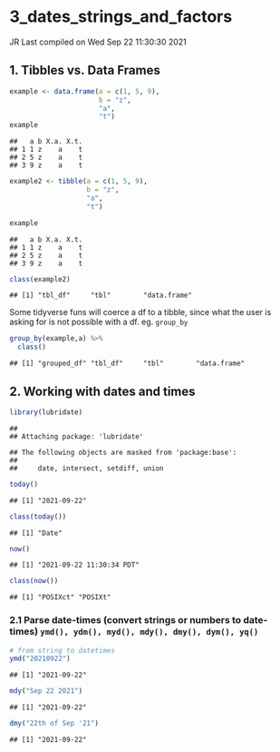 3\_dates\_strings\_and\_factors
================
JR
Last compiled on Wed Sep 22 11:30:30 2021

## 1\. Tibbles vs. Data Frames

``` r
example <- data.frame(a = c(1, 5, 9),
                      b = "z",
                      "a",
                      "t")
example
```

    ##   a b X.a. X.t.
    ## 1 1 z    a    t
    ## 2 5 z    a    t
    ## 3 9 z    a    t

``` r
example2 <- tibble(a = c(1, 5, 9),
                   b = "z",
                   "a",
                   "t")

example
```

    ##   a b X.a. X.t.
    ## 1 1 z    a    t
    ## 2 5 z    a    t
    ## 3 9 z    a    t

``` r
class(example2)
```

    ## [1] "tbl_df"     "tbl"        "data.frame"

Some tidyverse funs will coerce a df to a tibble, since what the user is
asking for is not possible with a df. eg. `group_by`

``` r
group_by(example,a) %>% 
  class()
```

    ## [1] "grouped_df" "tbl_df"     "tbl"        "data.frame"

## 2\. Working with dates and times

``` r
library(lubridate)
```

    ## 
    ## Attaching package: 'lubridate'

    ## The following objects are masked from 'package:base':
    ## 
    ##     date, intersect, setdiff, union

``` r
today()
```

    ## [1] "2021-09-22"

``` r
class(today())
```

    ## [1] "Date"

``` r
now()
```

    ## [1] "2021-09-22 11:30:34 PDT"

``` r
class(now())
```

    ## [1] "POSIXct" "POSIXt"

### 2.1 Parse date-times (convert strings or numbers to date-times) `ymd(), ydm(), myd(), mdy(), dmy(), dym(), yq()`

``` r
# from string to datetimes
ymd("20210922")
```

    ## [1] "2021-09-22"

``` r
mdy("Sep 22 2021")
```

    ## [1] "2021-09-22"

``` r
dmy("22th of Sep '21")
```

    ## [1] "2021-09-22"
